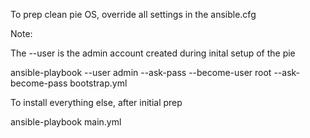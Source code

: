 To prep clean pie OS, override all settings in the ansible.cfg

Note:

The --user is the admin account created during inital setup of the pie


ansible-playbook --user admin --ask-pass --become-user root  --ask-become-pass bootstrap.yml


To install everything else, after initial prep

ansible-playbook main.yml
